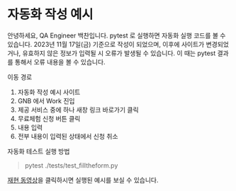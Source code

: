 # 자동화 작성 예시

안녕하세요, QA Engineer 백찬입니다.
pytest 로 실행하면 자동화 실행 코드를 볼 수 있습니다.
2023년 11월 17일(금) 기준으로 작성이 되었으며, 이후에 사이트가 변경되었거나, 유효하지 않은 정보가 입력될 시 오류가 발생될 수 있습니다. 이 때는 pytest 결과를 통해서 오류 내용을 볼 수 있습니다.

이동 경로

1. 자동화 작성 예시 사이트
2. GNB 에서 Work 진입
3. 제공 서비스 중에 하나 새창 링크 바로가기 클릭
4. 무료체험 신청 버튼 클릭
5. 내용 입력
6. 전부 내용이 입력된 상태에서 신청 취소

자동화 테스트 실행 방법

> pytest ./tests/test_filltheform.py

[재현 동영상](https://drive.google.com/file/d/1DJ86G_f1L0DSJZoxZ9qNXxIWcKxS__q6/view?usp=sharing)을 클릭하시면 실행된 예시를 보실 수 있습니다.